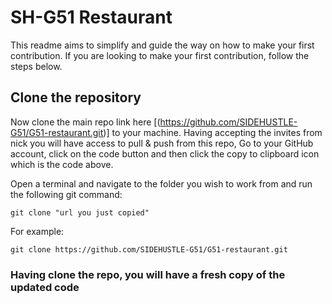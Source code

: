# SH-G51 Restaurant

This readme aims to simplify and guide the way on how to make your first contribution. If you are looking to make your first contribution, follow the steps below.

## Clone the repository

Now clone the main repo link here [(https://github.com/SIDEHUSTLE-G51/G51-restaurant.git)] to your machine. Having accepting the invites from nick you will have access to pull & push from this repo, Go to your GitHub account, click on the code button and then click the copy to clipboard icon which is the code above.

Open a terminal and navigate to the folder you wish to work from and run the following git command:

```
git clone "url you just copied"
```

For example:

```
git clone https://github.com/SIDEHUSTLE-G51/G51-restaurant.git
```

### Having clone the repo, you will have a fresh copy of the updated code
